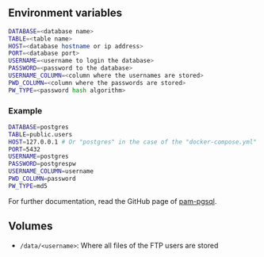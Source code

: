 ## Environment variables
```sh
DATABASE=<database name>
TABLE=<table name>
HOST=<database hostname or ip address>
PORT=<database port>
USERNAME=<username to login the database>
PASSWORD=<password to the database>
USERNAME_COLUMN=<column where the usernames are stored>
PWD_COLUMN=<column where the passwords are stored>
PW_TYPE=<password hash algorithm>
```

### Example
```sh
DATABASE=postgres
TABLE=public.users
HOST=127.0.0.1 # Or "postgres" in the case of the "docker-compose.yml" file example
PORT=5432
USERNAME=postgres
PASSWORD=postgrespw
USERNAME_COLUMN=username
PWD_COLUMN=password
PW_TYPE=md5
```

For further documentation, read the GitHub page of [pam-pgsql](https://github.com/pam-pgsql/pam-pgsql).

## Volumes
- `/data/<username>`: Where all files of the FTP users are stored